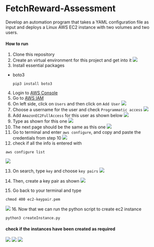 # FetchReward-Assessment
Develop an automation program that takes a YAML configuration file as input and deploys a Linux AWS EC2 instance with two volumes and two users.

#### How to run ####
1. Clone this repository
2. Create an virtual environment for this project and get into it 
![](https://github.com/Quan25/FetchReward-Assessment/blob/main/screenshots/1.png)
3. Install essential packages
- boto3
  ```
  pip3 install boto3
  ```
4. Login to [AWS Console](https://console.aws.amazon.com/)
5. Go to [AWS IAM](https://console.aws.amazon.com/iam/home)
6. On left side, click on `Users` and then click on `Add User` 
![](https://github.com/Quan25/FetchReward-Assessment/blob/main/screenshots/2.png)
7. Choose a username for the user and check `Programmatic access` ![](https://github.com/Quan25/FetchReward-Assessment/blob/main/screenshots/3.png)
8. Add `AmazonEC2FullAccess` for this user as shown below ![](https://github.com/Quan25/FetchReward-Assessment/blob/main/screenshots/4.png)
9. Type as shown for this one ![](https://github.com/Quan25/FetchReward-Assessment/blob/main/screenshots/6.png)
10. The next page should be the same as this one ![](https://github.com/Quan25/FetchReward-Assessment/blob/main/screenshots/7.png)
11. Go to terminal and enter `aws configure`, and copy and paste the credentials from step 10 ![](https://github.com/Quan25/FetchReward-Assessment/blob/main/screenshots/8.png)
12. check if all the info is entered with
```
aws configure list
```

![](https://github.com/Quan25/FetchReward-Assessment/blob/main/screenshots/10.png)

13. On search, type `key` and choose `key pairs` 
![](https://github.com/Quan25/FetchReward-Assessment/blob/main/screenshots/14.png)

14. Then, create a key pair as shown ![](https://github.com/Quan25/FetchReward-Assessment/blob/main/screenshots/15.png)

15. Go back to your terminal and type 
```
chmod 400 ec2-keypair.pem
```
![](https://github.com/Quan25/FetchReward-Assessment/blob/main/screenshots/8.png)
16. Now that we can run the python script to create ec2 instance 
```
python3 createInstance.py
```
#### check if the instances have been created as required ####

![](https://github.com/Quan25/FetchReward-Assessment/blob/main/screenshots/11.png)
![](https://github.com/Quan25/FetchReward-Assessment/blob/main/screenshots/13.png)
![](https://github.com/Quan25/FetchReward-Assessment/blob/main/screenshots/12.png)
